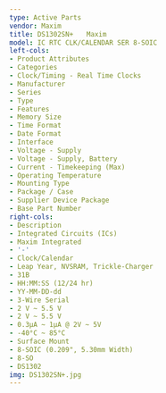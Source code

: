 ```yaml
---
type: Active Parts
vendor: Maxim
title: DS1302SN+　　Maxim
model: IC RTC CLK/CALENDAR SER 8-SOIC
left-cols:
- Product Attributes
- Categories
- Clock/Timing - Real Time Clocks
- Manufacturer
- Series
- Type
- Features
- Memory Size
- Time Format
- Date Format
- Interface
- Voltage - Supply
- Voltage - Supply, Battery
- Current - Timekeeping (Max)
- Operating Temperature
- Mounting Type
- Package / Case
- Supplier Device Package
- Base Part Number
right-cols:
- Description
- Integrated Circuits (ICs)
- Maxim Integrated
- '-'
- Clock/Calendar
- Leap Year, NVSRAM, Trickle-Charger
- 31B
- HH:MM:SS (12/24 hr)
- YY-MM-DD-dd
- 3-Wire Serial
- 2 V ~ 5.5 V
- 2 V ~ 5.5 V
- 0.3µA ~ 1µA @ 2V ~ 5V
- -40°C ~ 85°C
- Surface Mount
- 8-SOIC (0.209", 5.30mm Width)
- 8-SO
- DS1302
img: DS1302SN+.jpg
---
```

